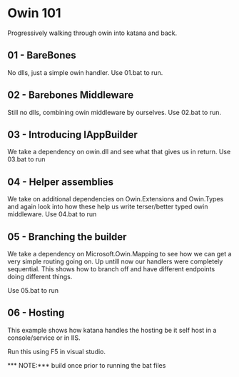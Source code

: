 # Owin 101

Progressively walking through owin into katana and back.

## 01 - BareBones

No dlls, just a simple owin handler. Use 01.bat to run.

## 02 - Barebones Middleware

Still no dlls, combining owin middleware by ourselves. Use 02.bat to run.

## 03 - Introducing IAppBuilder

We take a dependency on owin.dll and see what that gives us in return. Use 03.bat to run

## 04 - Helper assemblies

We take on additional dependencies on Owin.Extensions and Owin.Types and again look into how these
help us write terser/better typed owin middleware. Use 04.bat to run

## 05 - Branching the builder

We take a dependency on Microsoft.Owin.Mapping to see how we can get a very simple routing going on. Up untill now our handlers were 
completely sequential. This shows how to branch off and have different endpoints doing different things.

Use 05.bat to run

## 06 - Hosting

This example shows how katana handles the hosting be it self host in a console/service or in IIS.

Run this using F5 in visual studio.


*** NOTE:*** build once prior to running the bat files

